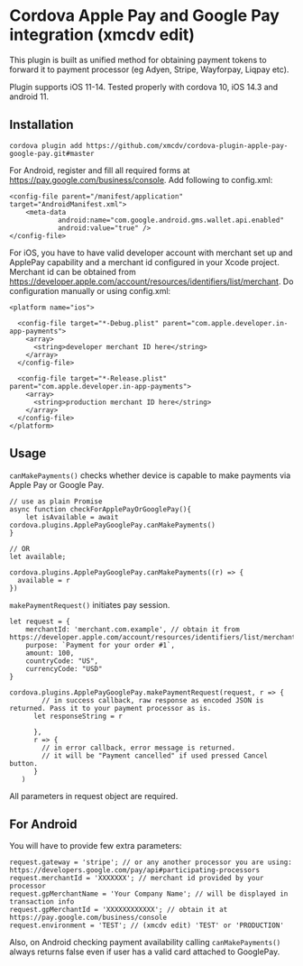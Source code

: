 # Cordova Apple Pay and Google Pay integration (xmcdv edit)
This plugin is built as unified method for obtaining payment tokens to forward it to payment processor (eg Adyen,
Stripe, Wayforpay, Liqpay etc).

Plugin supports iOS 11-14. Tested properly with cordova 10, iOS 14.3 and android 11.

## Installation

```
cordova plugin add https://github.com/xmcdv/cordova-plugin-apple-pay-google-pay.git#master
```

For Android, register and fill all required forms at https://pay.google.com/business/console. Add following to
config.xml:

```
<config-file parent="/manifest/application" target="AndroidManifest.xml">
    <meta-data
            android:name="com.google.android.gms.wallet.api.enabled"
            android:value="true" />
</config-file>
```

For iOS, you have to have valid developer account with merchant set up and ApplePay capability and a merchant id
configured in your Xcode project. Merchant id can be obtained
from https://developer.apple.com/account/resources/identifiers/list/merchant. Do configuration manually or using
config.xml:

```
<platform name="ios">

  <config-file target="*-Debug.plist" parent="com.apple.developer.in-app-payments">
    <array>
      <string>developer merchant ID here</string>
    </array>
  </config-file>

  <config-file target="*-Release.plist" parent="com.apple.developer.in-app-payments">
    <array>
      <string>production merchant ID here</string>
    </array>
  </config-file>
</platform>
```

## Usage

`canMakePayments()` checks whether device is capable to make payments via Apple Pay or Google Pay.

```
// use as plain Promise
async function checkForApplePayOrGooglePay(){
    let isAvailable = await cordova.plugins.ApplePayGooglePay.canMakePayments()
}

// OR
let available;

cordova.plugins.ApplePayGooglePay.canMakePayments((r) => {
  available = r
})
```

`makePaymentRequest()` initiates pay session.

```
let request = {
    merchantId: 'merchant.com.example', // obtain it from https://developer.apple.com/account/resources/identifiers/list/merchant
    purpose: `Payment for your order #1`,
    amount: 100,
    countryCode: "US",
    currencyCode: "USD"
}

cordova.plugins.ApplePayGooglePay.makePaymentRequest(request, r => {
        // in success callback, raw response as encoded JSON is returned. Pass it to your payment processor as is.
      let responseString = r

      },
      r => {
        // in error callback, error message is returned.
        // it will be "Payment cancelled" if used pressed Cancel button.
      }
   )
```

All parameters in request object are required.

## For Android

You will have to provide few extra parameters:

```
request.gateway = 'stripe'; // or any another processor you are using: https://developers.google.com/pay/api#participating-processors
request.merchantId = 'XXXXXXX'; // merchant id provided by your processor
request.gpMerchantName = 'Your Company Name'; // will be displayed in transaction info
request.gpMerchantId = 'XXXXXXXXXXXX'; // obtain it at https://pay.google.com/business/console
request.environment = 'TEST'; // (xmcdv edit) 'TEST' or 'PRODUCTION'
```

Also, on Android checking payment availability calling `canMakePayments()` always returns false even if user has a valid card attached to GooglePay.
